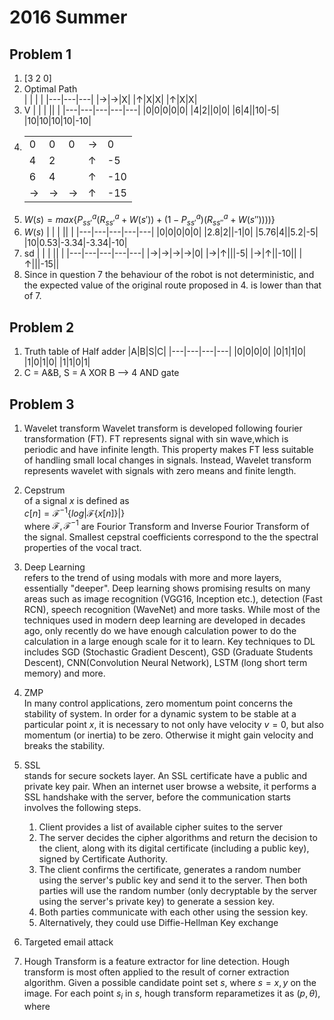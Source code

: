 # 2016 Summer
## Problem 1  
1.  [3  2  0]
2.  Optimal Path  
    |   |   |   |
    |---|---|---|
    |$\rightarrow$|$\rightarrow$|X|
    |$\uparrow$|X|X|
    |$\uparrow$|X|X|
3. V
    |   |   |   ||   |
    |---|---|---|---|---|
    |0|0|0|0|0|
    |4|2||0|0|
    |6|4||10|-5|
    |10|10|10|10|-10|
4. 
    |   |   |   ||   |
    |---|---|---|---|---|
    |0|0|0|$\rightarrow$|0|
    |4|2||$\uparrow$|-5|
    |6|4||$\uparrow$|-10|
    |$\rightarrow$|$\rightarrow$|$\rightarrow$|$\uparrow$|-15|
5. $W(s) = max \{P^a_{ss'}(R^a_{ss'} + W(s')) + (1-P^a_{ss'})(R^a_{ss''} + W(s''))))\}$
6. $W(s)$
    |   |   |   ||   |
    |---|---|---|---|---|
    |0|0|0|0|0|
    |2.8|2||-1|0|
    |5.76|4||5.2|-5|
    |10|0.53|-3.34|-3.34|-10|
7.  sd
    |   |   |   ||   |
    |---|---|---|---|---|
    |$\rightarrow$|$\rightarrow$|$\rightarrow$|$\rightarrow$|0|
    |$\rightarrow$|$\uparrow$|||-5|
    |$\rightarrow$|$\uparrow$||-10||
    |$\uparrow$|||-15||
8. Since in question 7 the behaviour of the robot is not deterministic, and the expected value of the original route proposed in 4. is lower than that of 7.


## Problem 2
1. Truth table of Half adder
    |A|B|S|C|
    |---|---|---|---|
    |0|0|0|0|
    |0|1|1|0|
    |1|0|1|0|
    |1|1|0|1|
2. C = A&B, S = A XOR B -->  4 AND gate


## Problem 3
1. Wavelet transform
    Wavelet transform is developed following fourier transformation (FT). FT represents signal with sin wave,which is periodic and have infinite length. This property makes FT less suitable of handling small local changes in signals. Instead, Wavelet transform represents wavelet with signals with zero means and finite length.
2. Cepstrum  
    of a signal $x$ is defined as   
    $c[n] = \mathcal{F}^{-1}\{log|\mathcal{F}\{x[n]\}| \}$  
    where $\mathcal{F}, \mathcal{F}^{-1}$ are Fourior Transform and Inverse Fourior Transform of the signal.
    Smallest cepstral coefficients correspond to the the spectral properties of the vocal tract.  
3. Deep Learning   
    refers to the trend of using modals with more and more layers, essentially "deeper". Deep learning shows promising results on many areas such as image recognition (VGG16, Inception etc.), detection (Fast RCN), speech recognition (WaveNet) and more tasks. While most of the techniques used in modern deep learning are developed in decades ago, only recently do we have enough calculation power to do the calculation in a large enough scale for it to learn. Key techniques to DL includes SGD (Stochastic Gradient Descent), GSD (Graduate Students Descent), CNN(Convolution Neural Network), LSTM (long short term memory) and more.  
4. ZMP  
    In many control applications, zero momentum point concerns the stability of system. In order for a dynamic system to be stable at a particular point $x$, it is necessary to not only have velocity $v=0$, but also momentum (or inertia) to be zero. Otherwise it might gain velocity and breaks the stability.
5. SSL  
    stands for secure sockets layer. An SSL certificate have a public and private key pair. When an internet user browse a website, it performs a SSL handshake with the server, before the communication starts involves the following steps.  
    1. Client provides a list of available cipher suites to the server  
    2. The server decides the cipher algorithms and return the decision to the client, along with its digital certificate (including a public key), signed by Certificate Authority.
    3. The client confirms the certificate, generates a random number using the server's public key and send it to the server. Then both parties will use the random number (only decryptable by the server using the server's private key) to generate a session key.
    4. Both parties communicate with each other using the session key.
    5. Alternatively, they could use Diffie-Hellman Key exchange 

6. Targeted email attack  

7. Hough Transform
    is a feature extractor for line detection. Hough transform is most often applied to the result of corner extraction algorithm. Given a possible candidate point set ${s}$, where $s = x, y$ on the image. For each point $s_i$ in $s$, hough transform reparametizes it as $(p,\theta)$, where 

